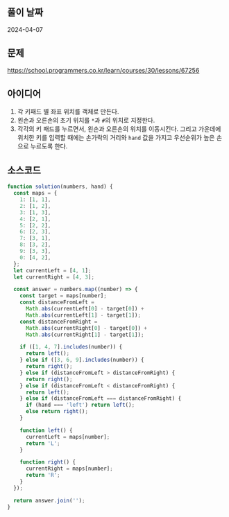## 풀이 날짜

2024-04-07

## 문제

https://school.programmers.co.kr/learn/courses/30/lessons/67256

## 아이디어

1. 각 키패드 별 좌표 위치를 객체로 만든다.
2. 왼손과 오른손의 초기 위치를 `*`과 `#`의 위치로 지정한다.
3. 각각의 키 패드를 누르면서, 왼손과 오른손의 위치를 이동시킨다. 그리고 가운데에 위치한 키를 입력할 때에는 손가락의 거리와 `hand` 값을 가지고 우선순위가 높은 손으로 누르도록 한다.

## 소스코드

```js
function solution(numbers, hand) {
  const maps = {
    1: [1, 1],
    2: [1, 2],
    3: [1, 3],
    4: [2, 1],
    5: [2, 2],
    6: [2, 3],
    7: [3, 1],
    8: [3, 2],
    9: [3, 3],
    0: [4, 2],
  };
  let currentLeft = [4, 1];
  let currentRight = [4, 3];

  const answer = numbers.map((number) => {
    const target = maps[number];
    const distanceFromLeft =
      Math.abs(currentLeft[0] - target[0]) +
      Math.abs(currentLeft[1] - target[1]);
    const distanceFromRight =
      Math.abs(currentRight[0] - target[0]) +
      Math.abs(currentRight[1] - target[1]);

    if ([1, 4, 7].includes(number)) {
      return left();
    } else if ([3, 6, 9].includes(number)) {
      return right();
    } else if (distanceFromLeft > distanceFromRight) {
      return right();
    } else if (distanceFromLeft < distanceFromRight) {
      return left();
    } else if (distanceFromLeft === distanceFromRight) {
      if (hand === 'left') return left();
      else return right();
    }

    function left() {
      currentLeft = maps[number];
      return 'L';
    }

    function right() {
      currentRight = maps[number];
      return 'R';
    }
  });

  return answer.join('');
}
```
